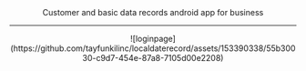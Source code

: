 <center>Customer and basic data records android app for business<hr>
 ![loginpage](https://github.com/tayfunkilinc/localdaterecord/assets/153390338/55b30030-c9d7-454e-87a8-7105d00e2208)</center>
